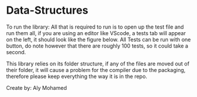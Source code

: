 # Data-Structures
To run the library:
	All that is required to run is to open up the test file and run them all, 
  if you are using an editor like VScode, a tests tab will appear on the left, 
  it should look like the figure below. All Tests can be run with one button, 
  do note however that there are roughly 100 tests, so it could take a second.
 
  This library relies on its folder structure, if any of the files are moved out of their folder, 
  it will cause a problem for the compiler due to the packaging, 
  therefore please keep everything the way it is in the repo.
  
  Create by: Aly Mohamed

